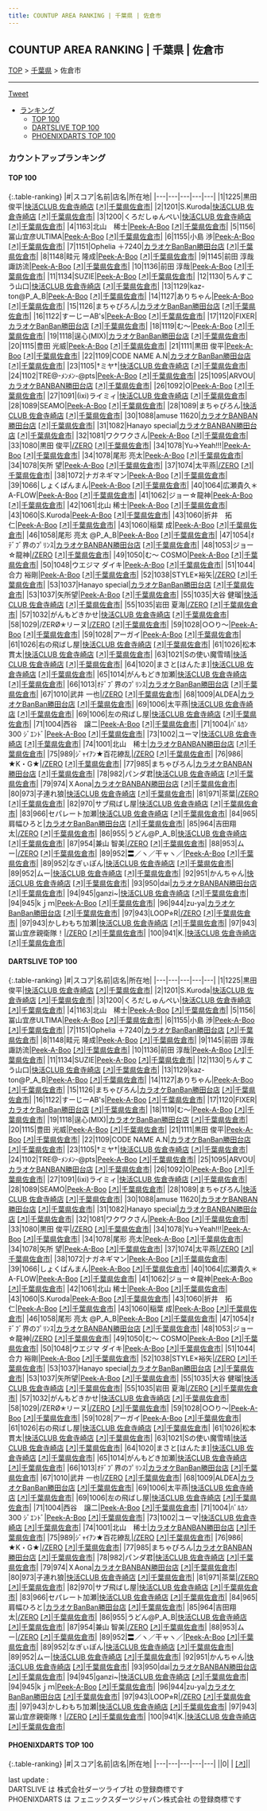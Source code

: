 ```yaml
---
title: COUNTUP AREA RANKING | 千葉県 | 佐倉市
---
```

## COUNTUP AREA RANKING | 千葉県 | 佐倉市

[TOP](/darts/rank/) > [千葉県](/darts/rank/千葉県/) > 佐倉市

___

<a href="https://twitter.com/share?ref_src=twsrc%5Etfw" data-text="COUNTUP AREA RANKING | 千葉県佐倉市" class="twitter-share-button" data-hashtags="DARTSLIVE,PHOENIXDARTS,darts,ダーツ" data-show-count="false">Tweet</a>

* [ランキング](#カウントアップランキング)
    * [TOP 100](#top-100)
    * [DARTSLIVE TOP 100](#dartslive-top-100)
    * [PHOENIXDARTS TOP 100](#phoenixdarts-top-100)

### カウントアップランキング

#### TOP 100



{:.table-ranking}
|#|スコア|名前|店名|所在地|
|---|---|---|---|---|
|1|1225|<span class="rank-name-dl">黒田 俊平</span>|<a href="/darts/rank/shops/acd2c740b854d46da3f63593b5358cc4.html">快活CLUB 佐倉寺崎店</a> <a href="https://search.dartslive.com/jp/shop/acd2c740b854d46da3f63593b5358cc4">[↗]</a>|<a href="/darts/rank/千葉県/佐倉市">千葉県佐倉市</a>|
|2|1201|<span class="rank-name-dl">S.Kuroda</span>|<a href="/darts/rank/shops/acd2c740b854d46da3f63593b5358cc4.html">快活CLUB 佐倉寺崎店</a> <a href="https://search.dartslive.com/jp/shop/acd2c740b854d46da3f63593b5358cc4">[↗]</a>|<a href="/darts/rank/千葉県/佐倉市">千葉県佐倉市</a>|
|3|1200|<span class="rank-name-dl">くろだしゅんぺい</span>|<a href="/darts/rank/shops/acd2c740b854d46da3f63593b5358cc4.html">快活CLUB 佐倉寺崎店</a> <a href="https://search.dartslive.com/jp/shop/acd2c740b854d46da3f63593b5358cc4">[↗]</a>|<a href="/darts/rank/千葉県/佐倉市">千葉県佐倉市</a>|
|4|1163|<span class="rank-name-dl">北山　稀士</span>|<a href="/darts/rank/shops/efc4cf86b70867e90d9b047a20a7ba1e.html">Peek-A-Boo</a> <a href="https://search.dartslive.com/jp/shop/efc4cf86b70867e90d9b047a20a7ba1e">[↗]</a>|<a href="/darts/rank/千葉県/佐倉市">千葉県佐倉市</a>|
|5|1156|<span class="rank-name-dl">冨山宜彦ULTIMA</span>|<a href="/darts/rank/shops/efc4cf86b70867e90d9b047a20a7ba1e.html">Peek-A-Boo</a> <a href="https://search.dartslive.com/jp/shop/efc4cf86b70867e90d9b047a20a7ba1e">[↗]</a>|<a href="/darts/rank/千葉県/佐倉市">千葉県佐倉市</a>|
|6|1155|<span class="rank-name-dl">小島 渉</span>|<a href="/darts/rank/shops/efc4cf86b70867e90d9b047a20a7ba1e.html">Peek-A-Boo</a> <a href="https://search.dartslive.com/jp/shop/efc4cf86b70867e90d9b047a20a7ba1e">[↗]</a>|<a href="/darts/rank/千葉県/佐倉市">千葉県佐倉市</a>|
|7|1151|<span class="rank-name-dl">Ophelia ＋7240</span>|<a href="/darts/rank/shops/8e7a5afab02f9e720d9b047a20a7ba1e.html">カラオケBanBan勝田台店</a> <a href="https://search.dartslive.com/jp/shop/8e7a5afab02f9e720d9b047a20a7ba1e">[↗]</a>|<a href="/darts/rank/千葉県/佐倉市">千葉県佐倉市</a>|
|8|1148|<span class="rank-name-dl">畦元 隆成</span>|<a href="/darts/rank/shops/efc4cf86b70867e90d9b047a20a7ba1e.html">Peek-A-Boo</a> <a href="https://search.dartslive.com/jp/shop/efc4cf86b70867e90d9b047a20a7ba1e">[↗]</a>|<a href="/darts/rank/千葉県/佐倉市">千葉県佐倉市</a>|
|9|1145|<span class="rank-name-dl">前田 淳哉 諏訪流</span>|<a href="/darts/rank/shops/efc4cf86b70867e90d9b047a20a7ba1e.html">Peek-A-Boo</a> <a href="https://search.dartslive.com/jp/shop/efc4cf86b70867e90d9b047a20a7ba1e">[↗]</a>|<a href="/darts/rank/千葉県/佐倉市">千葉県佐倉市</a>|
|10|1136|<span class="rank-name-dl">前田 淳哉</span>|<a href="/darts/rank/shops/efc4cf86b70867e90d9b047a20a7ba1e.html">Peek-A-Boo</a> <a href="https://search.dartslive.com/jp/shop/efc4cf86b70867e90d9b047a20a7ba1e">[↗]</a>|<a href="/darts/rank/千葉県/佐倉市">千葉県佐倉市</a>|
|11|1134|<span class="rank-name-dl">SUZIE</span>|<a href="/darts/rank/shops/efc4cf86b70867e90d9b047a20a7ba1e.html">Peek-A-Boo</a> <a href="https://search.dartslive.com/jp/shop/efc4cf86b70867e90d9b047a20a7ba1e">[↗]</a>|<a href="/darts/rank/千葉県/佐倉市">千葉県佐倉市</a>|
|12|1130|<span class="rank-name-dl">ちんすこう山口</span>|<a href="/darts/rank/shops/acd2c740b854d46da3f63593b5358cc4.html">快活CLUB 佐倉寺崎店</a> <a href="https://search.dartslive.com/jp/shop/acd2c740b854d46da3f63593b5358cc4">[↗]</a>|<a href="/darts/rank/千葉県/佐倉市">千葉県佐倉市</a>|
|13|1129|<span class="rank-name-dl">kaz-ton@P_A_B</span>|<a href="/darts/rank/shops/efc4cf86b70867e90d9b047a20a7ba1e.html">Peek-A-Boo</a> <a href="https://search.dartslive.com/jp/shop/efc4cf86b70867e90d9b047a20a7ba1e">[↗]</a>|<a href="/darts/rank/千葉県/佐倉市">千葉県佐倉市</a>|
|14|1127|<span class="rank-name-dl">ありちゃん</span>|<a href="/darts/rank/shops/efc4cf86b70867e90d9b047a20a7ba1e.html">Peek-A-Boo</a> <a href="https://search.dartslive.com/jp/shop/efc4cf86b70867e90d9b047a20a7ba1e">[↗]</a>|<a href="/darts/rank/千葉県/佐倉市">千葉県佐倉市</a>|
|15|1126|<span class="rank-name-dl">まちゃぴろん</span>|<a href="/darts/rank/shops/8e7a5afab02f9e720d9b047a20a7ba1e.html">カラオケBanBan勝田台店</a> <a href="https://search.dartslive.com/jp/shop/8e7a5afab02f9e720d9b047a20a7ba1e">[↗]</a>|<a href="/darts/rank/千葉県/佐倉市">千葉県佐倉市</a>|
|16|1122|<span class="rank-name-dl">すーじーAB&#x27;s</span>|<a href="/darts/rank/shops/efc4cf86b70867e90d9b047a20a7ba1e.html">Peek-A-Boo</a> <a href="https://search.dartslive.com/jp/shop/efc4cf86b70867e90d9b047a20a7ba1e">[↗]</a>|<a href="/darts/rank/千葉県/佐倉市">千葉県佐倉市</a>|
|17|1120|<span class="rank-name-dl">FIXER</span>|<a href="/darts/rank/shops/8e7a5afab02f9e720d9b047a20a7ba1e.html">カラオケBanBan勝田台店</a> <a href="https://search.dartslive.com/jp/shop/8e7a5afab02f9e720d9b047a20a7ba1e">[↗]</a>|<a href="/darts/rank/千葉県/佐倉市">千葉県佐倉市</a>|
|18|1119|<span class="rank-name-dl">む〜</span>|<a href="/darts/rank/shops/efc4cf86b70867e90d9b047a20a7ba1e.html">Peek-A-Boo</a> <a href="https://search.dartslive.com/jp/shop/efc4cf86b70867e90d9b047a20a7ba1e">[↗]</a>|<a href="/darts/rank/千葉県/佐倉市">千葉県佐倉市</a>|
|19|1118|<span class="rank-name-dl">逞心(MIX)</span>|<a href="/darts/rank/shops/8e7a5afab02f9e720d9b047a20a7ba1e.html">カラオケBanBan勝田台店</a> <a href="https://search.dartslive.com/jp/shop/8e7a5afab02f9e720d9b047a20a7ba1e">[↗]</a>|<a href="/darts/rank/千葉県/佐倉市">千葉県佐倉市</a>|
|20|1115|<span class="rank-name-dl">豊田 光威</span>|<a href="/darts/rank/shops/efc4cf86b70867e90d9b047a20a7ba1e.html">Peek-A-Boo</a> <a href="https://search.dartslive.com/jp/shop/efc4cf86b70867e90d9b047a20a7ba1e">[↗]</a>|<a href="/darts/rank/千葉県/佐倉市">千葉県佐倉市</a>|
|21|1111|<span class="rank-name-dl">黒田 俊平</span>|<a href="/darts/rank/shops/efc4cf86b70867e90d9b047a20a7ba1e.html">Peek-A-Boo</a> <a href="https://search.dartslive.com/jp/shop/efc4cf86b70867e90d9b047a20a7ba1e">[↗]</a>|<a href="/darts/rank/千葉県/佐倉市">千葉県佐倉市</a>|
|22|1109|<span class="rank-name-dl">CODE NAME A.N</span>|<a href="/darts/rank/shops/8e7a5afab02f9e720d9b047a20a7ba1e.html">カラオケBanBan勝田台店</a> <a href="https://search.dartslive.com/jp/shop/8e7a5afab02f9e720d9b047a20a7ba1e">[↗]</a>|<a href="/darts/rank/千葉県/佐倉市">千葉県佐倉市</a>|
|23|1105|<span class="rank-name-dl">†ミヤ†</span>|<a href="/darts/rank/shops/acd2c740b854d46da3f63593b5358cc4.html">快活CLUB 佐倉寺崎店</a> <a href="https://search.dartslive.com/jp/shop/acd2c740b854d46da3f63593b5358cc4">[↗]</a>|<a href="/darts/rank/千葉県/佐倉市">千葉県佐倉市</a>|
|24|1102|<span class="rank-name-dl">TRE@-ﾒﾝﾒﾝ-@pts</span>|<a href="/darts/rank/shops/efc4cf86b70867e90d9b047a20a7ba1e.html">Peek-A-Boo</a> <a href="https://search.dartslive.com/jp/shop/efc4cf86b70867e90d9b047a20a7ba1e">[↗]</a>|<a href="/darts/rank/千葉県/佐倉市">千葉県佐倉市</a>|
|25|1095|<span class="rank-name-dl">ARVOU</span>|<a href="/darts/rank/shops/8e7a5afab02f9e720d9b047a20a7ba1e.html">カラオケBANBAN勝田台店</a> <a href="https://search.dartslive.com/jp/shop/8e7a5afab02f9e720d9b047a20a7ba1e">[↗]</a>|<a href="/darts/rank/千葉県/佐倉市">千葉県佐倉市</a>|
|26|1092|<span class="rank-name-dl">O</span>|<a href="/darts/rank/shops/efc4cf86b70867e90d9b047a20a7ba1e.html">Peek-A-Boo</a> <a href="https://search.dartslive.com/jp/shop/efc4cf86b70867e90d9b047a20a7ba1e">[↗]</a>|<a href="/darts/rank/千葉県/佐倉市">千葉県佐倉市</a>|
|27|1091|<span class="rank-name-dl">(ixi)ライミィ</span>|<a href="/darts/rank/shops/acd2c740b854d46da3f63593b5358cc4.html">快活CLUB 佐倉寺崎店</a> <a href="https://search.dartslive.com/jp/shop/acd2c740b854d46da3f63593b5358cc4">[↗]</a>|<a href="/darts/rank/千葉県/佐倉市">千葉県佐倉市</a>|
|28|1089|<span class="rank-name-dl">SEAMO</span>|<a href="/darts/rank/shops/efc4cf86b70867e90d9b047a20a7ba1e.html">Peek-A-Boo</a> <a href="https://search.dartslive.com/jp/shop/efc4cf86b70867e90d9b047a20a7ba1e">[↗]</a>|<a href="/darts/rank/千葉県/佐倉市">千葉県佐倉市</a>|
|28|1089|<span class="rank-name-dl">まちゃぴろん</span>|<a href="/darts/rank/shops/acd2c740b854d46da3f63593b5358cc4.html">快活CLUB 佐倉寺崎店</a> <a href="https://search.dartslive.com/jp/shop/acd2c740b854d46da3f63593b5358cc4">[↗]</a>|<a href="/darts/rank/千葉県/佐倉市">千葉県佐倉市</a>|
|30|1088|<span class="rank-name-dl">amuse 11620</span>|<a href="/darts/rank/shops/8e7a5afab02f9e720d9b047a20a7ba1e.html">カラオケBANBAN勝田台店</a> <a href="https://search.dartslive.com/jp/shop/8e7a5afab02f9e720d9b047a20a7ba1e">[↗]</a>|<a href="/darts/rank/千葉県/佐倉市">千葉県佐倉市</a>|
|31|1082|<span class="rank-name-dl">Hanayo special</span>|<a href="/darts/rank/shops/8e7a5afab02f9e720d9b047a20a7ba1e.html">カラオケBANBAN勝田台店</a> <a href="https://search.dartslive.com/jp/shop/8e7a5afab02f9e720d9b047a20a7ba1e">[↗]</a>|<a href="/darts/rank/千葉県/佐倉市">千葉県佐倉市</a>|
|32|1081|<span class="rank-name-dl">ワクワクさん</span>|<a href="/darts/rank/shops/efc4cf86b70867e90d9b047a20a7ba1e.html">Peek-A-Boo</a> <a href="https://search.dartslive.com/jp/shop/efc4cf86b70867e90d9b047a20a7ba1e">[↗]</a>|<a href="/darts/rank/千葉県/佐倉市">千葉県佐倉市</a>|
|33|1080|<span class="rank-name-dl">黒田 俊平</span>|<a href="/darts/rank/shops/87c062e3595cfa480d9b047a20a7ba1e.html">/ZERO</a> <a href="https://search.dartslive.com/jp/shop/87c062e3595cfa480d9b047a20a7ba1e">[↗]</a>|<a href="/darts/rank/千葉県/佐倉市">千葉県佐倉市</a>|
|34|1078|<span class="rank-name-dl">Yu→Yeah!!!</span>|<a href="/darts/rank/shops/efc4cf86b70867e90d9b047a20a7ba1e.html">Peek-A-Boo</a> <a href="https://search.dartslive.com/jp/shop/efc4cf86b70867e90d9b047a20a7ba1e">[↗]</a>|<a href="/darts/rank/千葉県/佐倉市">千葉県佐倉市</a>|
|34|1078|<span class="rank-name-dl">尾形 亮太</span>|<a href="/darts/rank/shops/efc4cf86b70867e90d9b047a20a7ba1e.html">Peek-A-Boo</a> <a href="https://search.dartslive.com/jp/shop/efc4cf86b70867e90d9b047a20a7ba1e">[↗]</a>|<a href="/darts/rank/千葉県/佐倉市">千葉県佐倉市</a>|
|34|1078|<span class="rank-name-dl">矢所 望</span>|<a href="/darts/rank/shops/efc4cf86b70867e90d9b047a20a7ba1e.html">Peek-A-Boo</a> <a href="https://search.dartslive.com/jp/shop/efc4cf86b70867e90d9b047a20a7ba1e">[↗]</a>|<a href="/darts/rank/千葉県/佐倉市">千葉県佐倉市</a>|
|37|1074|<span class="rank-name-dl">太平燕</span>|<a href="/darts/rank/shops/87c062e3595cfa480d9b047a20a7ba1e.html">/ZERO</a> <a href="https://search.dartslive.com/jp/shop/87c062e3595cfa480d9b047a20a7ba1e">[↗]</a>|<a href="/darts/rank/千葉県/佐倉市">千葉県佐倉市</a>|
|38|1072|<span class="rank-name-dl">ナガネギマン</span>|<a href="/darts/rank/shops/efc4cf86b70867e90d9b047a20a7ba1e.html">Peek-A-Boo</a> <a href="https://search.dartslive.com/jp/shop/efc4cf86b70867e90d9b047a20a7ba1e">[↗]</a>|<a href="/darts/rank/千葉県/佐倉市">千葉県佐倉市</a>|
|39|1066|<span class="rank-name-dl">しょくぱんまん</span>|<a href="/darts/rank/shops/efc4cf86b70867e90d9b047a20a7ba1e.html">Peek-A-Boo</a> <a href="https://search.dartslive.com/jp/shop/efc4cf86b70867e90d9b047a20a7ba1e">[↗]</a>|<a href="/darts/rank/千葉県/佐倉市">千葉県佐倉市</a>|
|40|1064|<span class="rank-name-dl">広瀬貴久＊A-FLOW</span>|<a href="/darts/rank/shops/efc4cf86b70867e90d9b047a20a7ba1e.html">Peek-A-Boo</a> <a href="https://search.dartslive.com/jp/shop/efc4cf86b70867e90d9b047a20a7ba1e">[↗]</a>|<a href="/darts/rank/千葉県/佐倉市">千葉県佐倉市</a>|
|41|1062|<span class="rank-name-dl">ジョー☆龍神</span>|<a href="/darts/rank/shops/efc4cf86b70867e90d9b047a20a7ba1e.html">Peek-A-Boo</a> <a href="https://search.dartslive.com/jp/shop/efc4cf86b70867e90d9b047a20a7ba1e">[↗]</a>|<a href="/darts/rank/千葉県/佐倉市">千葉県佐倉市</a>|
|42|1061|<span class="rank-name-dl">北山 稀士</span>|<a href="/darts/rank/shops/efc4cf86b70867e90d9b047a20a7ba1e.html">Peek-A-Boo</a> <a href="https://search.dartslive.com/jp/shop/efc4cf86b70867e90d9b047a20a7ba1e">[↗]</a>|<a href="/darts/rank/千葉県/佐倉市">千葉県佐倉市</a>|
|43|1060|<span class="rank-name-dl">S.Kuroda</span>|<a href="/darts/rank/shops/efc4cf86b70867e90d9b047a20a7ba1e.html">Peek-A-Boo</a> <a href="https://search.dartslive.com/jp/shop/efc4cf86b70867e90d9b047a20a7ba1e">[↗]</a>|<a href="/darts/rank/千葉県/佐倉市">千葉県佐倉市</a>|
|43|1060|<span class="rank-name-dl">折井　拓仁</span>|<a href="/darts/rank/shops/efc4cf86b70867e90d9b047a20a7ba1e.html">Peek-A-Boo</a> <a href="https://search.dartslive.com/jp/shop/efc4cf86b70867e90d9b047a20a7ba1e">[↗]</a>|<a href="/darts/rank/千葉県/佐倉市">千葉県佐倉市</a>|
|43|1060|<span class="rank-name-dl">稲葉 成</span>|<a href="/darts/rank/shops/efc4cf86b70867e90d9b047a20a7ba1e.html">Peek-A-Boo</a> <a href="https://search.dartslive.com/jp/shop/efc4cf86b70867e90d9b047a20a7ba1e">[↗]</a>|<a href="/darts/rank/千葉県/佐倉市">千葉県佐倉市</a>|
|46|1058|<span class="rank-name-dl">尾形 亮太 @P_A_B</span>|<a href="/darts/rank/shops/efc4cf86b70867e90d9b047a20a7ba1e.html">Peek-A-Boo</a> <a href="https://search.dartslive.com/jp/shop/efc4cf86b70867e90d9b047a20a7ba1e">[↗]</a>|<a href="/darts/rank/千葉県/佐倉市">千葉県佐倉市</a>|
|47|1054|<span class="rank-name-dl">ｵﾃﾞﾌﾞ界のﾌﾟﾘﾝｽ</span>|<a href="/darts/rank/shops/8e7a5afab02f9e720d9b047a20a7ba1e.html">カラオケBANBAN勝田台店</a> <a href="https://search.dartslive.com/jp/shop/8e7a5afab02f9e720d9b047a20a7ba1e">[↗]</a>|<a href="/darts/rank/千葉県/佐倉市">千葉県佐倉市</a>|
|48|1053|<span class="rank-name-dl">ジョー☆龍神</span>|<a href="/darts/rank/shops/87c062e3595cfa480d9b047a20a7ba1e.html">/ZERO</a> <a href="https://search.dartslive.com/jp/shop/87c062e3595cfa480d9b047a20a7ba1e">[↗]</a>|<a href="/darts/rank/千葉県/佐倉市">千葉県佐倉市</a>|
|49|1050|<span class="rank-name-dl">む〜 COSMO</span>|<a href="/darts/rank/shops/efc4cf86b70867e90d9b047a20a7ba1e.html">Peek-A-Boo</a> <a href="https://search.dartslive.com/jp/shop/efc4cf86b70867e90d9b047a20a7ba1e">[↗]</a>|<a href="/darts/rank/千葉県/佐倉市">千葉県佐倉市</a>|
|50|1048|<span class="rank-name-dl">ウエジマ ダイキ</span>|<a href="/darts/rank/shops/efc4cf86b70867e90d9b047a20a7ba1e.html">Peek-A-Boo</a> <a href="https://search.dartslive.com/jp/shop/efc4cf86b70867e90d9b047a20a7ba1e">[↗]</a>|<a href="/darts/rank/千葉県/佐倉市">千葉県佐倉市</a>|
|51|1044|<span class="rank-name-dl">合力 裕剛</span>|<a href="/darts/rank/shops/efc4cf86b70867e90d9b047a20a7ba1e.html">Peek-A-Boo</a> <a href="https://search.dartslive.com/jp/shop/efc4cf86b70867e90d9b047a20a7ba1e">[↗]</a>|<a href="/darts/rank/千葉県/佐倉市">千葉県佐倉市</a>|
|52|1038|<span class="rank-name-dl">STYLE×裕矢</span>|<a href="/darts/rank/shops/87c062e3595cfa480d9b047a20a7ba1e.html">/ZERO</a> <a href="https://search.dartslive.com/jp/shop/87c062e3595cfa480d9b047a20a7ba1e">[↗]</a>|<a href="/darts/rank/千葉県/佐倉市">千葉県佐倉市</a>|
|53|1037|<span class="rank-name-dl">Hanayo special</span>|<a href="/darts/rank/shops/8e7a5afab02f9e720d9b047a20a7ba1e.html">カラオケBanBan勝田台店</a> <a href="https://search.dartslive.com/jp/shop/8e7a5afab02f9e720d9b047a20a7ba1e">[↗]</a>|<a href="/darts/rank/千葉県/佐倉市">千葉県佐倉市</a>|
|53|1037|<span class="rank-name-dl">矢所望</span>|<a href="/darts/rank/shops/efc4cf86b70867e90d9b047a20a7ba1e.html">Peek-A-Boo</a> <a href="https://search.dartslive.com/jp/shop/efc4cf86b70867e90d9b047a20a7ba1e">[↗]</a>|<a href="/darts/rank/千葉県/佐倉市">千葉県佐倉市</a>|
|55|1035|<span class="rank-name-dl">大谷 健瑠</span>|<a href="/darts/rank/shops/acd2c740b854d46da3f63593b5358cc4.html">快活CLUB 佐倉寺崎店</a> <a href="https://search.dartslive.com/jp/shop/acd2c740b854d46da3f63593b5358cc4">[↗]</a>|<a href="/darts/rank/千葉県/佐倉市">千葉県佐倉市</a>|
|55|1035|<span class="rank-name-dl">岩田 夏海</span>|<a href="/darts/rank/shops/87c062e3595cfa480d9b047a20a7ba1e.html">/ZERO</a> <a href="https://search.dartslive.com/jp/shop/87c062e3595cfa480d9b047a20a7ba1e">[↗]</a>|<a href="/darts/rank/千葉県/佐倉市">千葉県佐倉市</a>|
|57|1032|<span class="rank-name-dl">がんもどきかせ</span>|<a href="/darts/rank/shops/acd2c740b854d46da3f63593b5358cc4.html">快活CLUB 佐倉寺崎店</a> <a href="https://search.dartslive.com/jp/shop/acd2c740b854d46da3f63593b5358cc4">[↗]</a>|<a href="/darts/rank/千葉県/佐倉市">千葉県佐倉市</a>|
|58|1029|<span class="rank-name-dl">/ZERØ✭リーヌ</span>|<a href="/darts/rank/shops/87c062e3595cfa480d9b047a20a7ba1e.html">/ZERO</a> <a href="https://search.dartslive.com/jp/shop/87c062e3595cfa480d9b047a20a7ba1e">[↗]</a>|<a href="/darts/rank/千葉県/佐倉市">千葉県佐倉市</a>|
|59|1028|<span class="rank-name-dl">○○り～</span>|<a href="/darts/rank/shops/efc4cf86b70867e90d9b047a20a7ba1e.html">Peek-A-Boo</a> <a href="https://search.dartslive.com/jp/shop/efc4cf86b70867e90d9b047a20a7ba1e">[↗]</a>|<a href="/darts/rank/千葉県/佐倉市">千葉県佐倉市</a>|
|59|1028|<span class="rank-name-dl">アーガイ</span>|<a href="/darts/rank/shops/efc4cf86b70867e90d9b047a20a7ba1e.html">Peek-A-Boo</a> <a href="https://search.dartslive.com/jp/shop/efc4cf86b70867e90d9b047a20a7ba1e">[↗]</a>|<a href="/darts/rank/千葉県/佐倉市">千葉県佐倉市</a>|
|61|1026|<span class="rank-name-dl">右の飛ばし屋</span>|<a href="/darts/rank/shops/acd2c740b854d46da3f63593b5358cc4.html">快活CLUB 佐倉寺崎店</a> <a href="https://search.dartslive.com/jp/shop/acd2c740b854d46da3f63593b5358cc4">[↗]</a>|<a href="/darts/rank/千葉県/佐倉市">千葉県佐倉市</a>|
|61|1026|<span class="rank-name-dl">松本 貫太</span>|<a href="/darts/rank/shops/acd2c740b854d46da3f63593b5358cc4.html">快活CLUB 佐倉寺崎店</a> <a href="https://search.dartslive.com/jp/shop/acd2c740b854d46da3f63593b5358cc4">[↗]</a>|<a href="/darts/rank/千葉県/佐倉市">千葉県佐倉市</a>|
|63|1021|<span class="rank-name-dl">Sの使い魔雪晴</span>|<a href="/darts/rank/shops/acd2c740b854d46da3f63593b5358cc4.html">快活CLUB 佐倉寺崎店</a> <a href="https://search.dartslive.com/jp/shop/acd2c740b854d46da3f63593b5358cc4">[↗]</a>|<a href="/darts/rank/千葉県/佐倉市">千葉県佐倉市</a>|
|64|1020|<span class="rank-name-dl">まさと[はんたま]</span>|<a href="/darts/rank/shops/acd2c740b854d46da3f63593b5358cc4.html">快活CLUB 佐倉寺崎店</a> <a href="https://search.dartslive.com/jp/shop/acd2c740b854d46da3f63593b5358cc4">[↗]</a>|<a href="/darts/rank/千葉県/佐倉市">千葉県佐倉市</a>|
|65|1014|<span class="rank-name-dl">がんもどき加瀬</span>|<a href="/darts/rank/shops/acd2c740b854d46da3f63593b5358cc4.html">快活CLUB 佐倉寺崎店</a> <a href="https://search.dartslive.com/jp/shop/acd2c740b854d46da3f63593b5358cc4">[↗]</a>|<a href="/darts/rank/千葉県/佐倉市">千葉県佐倉市</a>|
|66|1013|<span class="rank-name-dl">ｵﾃﾞﾌﾞ界のﾌﾟﾘﾝｽ</span>|<a href="/darts/rank/shops/8e7a5afab02f9e720d9b047a20a7ba1e.html">カラオケBanBan勝田台店</a> <a href="https://search.dartslive.com/jp/shop/8e7a5afab02f9e720d9b047a20a7ba1e">[↗]</a>|<a href="/darts/rank/千葉県/佐倉市">千葉県佐倉市</a>|
|67|1010|<span class="rank-name-dl">武井 一也</span>|<a href="/darts/rank/shops/87c062e3595cfa480d9b047a20a7ba1e.html">/ZERO</a> <a href="https://search.dartslive.com/jp/shop/87c062e3595cfa480d9b047a20a7ba1e">[↗]</a>|<a href="/darts/rank/千葉県/佐倉市">千葉県佐倉市</a>|
|68|1009|<span class="rank-name-dl">ALDEA</span>|<a href="/darts/rank/shops/8e7a5afab02f9e720d9b047a20a7ba1e.html">カラオケBanBan勝田台店</a> <a href="https://search.dartslive.com/jp/shop/8e7a5afab02f9e720d9b047a20a7ba1e">[↗]</a>|<a href="/darts/rank/千葉県/佐倉市">千葉県佐倉市</a>|
|69|1006|<span class="rank-name-dl">太平燕</span>|<a href="/darts/rank/shops/acd2c740b854d46da3f63593b5358cc4.html">快活CLUB 佐倉寺崎店</a> <a href="https://search.dartslive.com/jp/shop/acd2c740b854d46da3f63593b5358cc4">[↗]</a>|<a href="/darts/rank/千葉県/佐倉市">千葉県佐倉市</a>|
|69|1006|<span class="rank-name-dl">左の飛ばし屋</span>|<a href="/darts/rank/shops/acd2c740b854d46da3f63593b5358cc4.html">快活CLUB 佐倉寺崎店</a> <a href="https://search.dartslive.com/jp/shop/acd2c740b854d46da3f63593b5358cc4">[↗]</a>|<a href="/darts/rank/千葉県/佐倉市">千葉県佐倉市</a>|
|71|1004|<span class="rank-name-dl">西谷　譲二</span>|<a href="/darts/rank/shops/efc4cf86b70867e90d9b047a20a7ba1e.html">Peek-A-Boo</a> <a href="https://search.dartslive.com/jp/shop/efc4cf86b70867e90d9b047a20a7ba1e">[↗]</a>|<a href="/darts/rank/千葉県/佐倉市">千葉県佐倉市</a>|
|71|1004|<span class="rank-name-dl">ﾊﾞﾙｶﾝ300 ｼﾞｴﾝﾄﾞ</span>|<a href="/darts/rank/shops/efc4cf86b70867e90d9b047a20a7ba1e.html">Peek-A-Boo</a> <a href="https://search.dartslive.com/jp/shop/efc4cf86b70867e90d9b047a20a7ba1e">[↗]</a>|<a href="/darts/rank/千葉県/佐倉市">千葉県佐倉市</a>|
|73|1002|<span class="rank-name-dl">ユーマ</span>|<a href="/darts/rank/shops/acd2c740b854d46da3f63593b5358cc4.html">快活CLUB 佐倉寺崎店</a> <a href="https://search.dartslive.com/jp/shop/acd2c740b854d46da3f63593b5358cc4">[↗]</a>|<a href="/darts/rank/千葉県/佐倉市">千葉県佐倉市</a>|
|74|1001|<span class="rank-name-dl">北山　稀士</span>|<a href="/darts/rank/shops/8e7a5afab02f9e720d9b047a20a7ba1e.html">カラオケBANBAN勝田台店</a> <a href="https://search.dartslive.com/jp/shop/8e7a5afab02f9e720d9b047a20a7ba1e">[↗]</a>|<a href="/darts/rank/千葉県/佐倉市">千葉県佐倉市</a>|
|75|989|<span class="rank-name-dl">ｼﾞｬｲｱﾝ★百花繚乱</span>|<a href="/darts/rank/shops/87c062e3595cfa480d9b047a20a7ba1e.html">/ZERO</a> <a href="https://search.dartslive.com/jp/shop/87c062e3595cfa480d9b047a20a7ba1e">[↗]</a>|<a href="/darts/rank/千葉県/佐倉市">千葉県佐倉市</a>|
|76|986|<span class="rank-name-dl">★K・G★</span>|<a href="/darts/rank/shops/87c062e3595cfa480d9b047a20a7ba1e.html">/ZERO</a> <a href="https://search.dartslive.com/jp/shop/87c062e3595cfa480d9b047a20a7ba1e">[↗]</a>|<a href="/darts/rank/千葉県/佐倉市">千葉県佐倉市</a>|
|77|985|<span class="rank-name-dl">まちゃぴろん</span>|<a href="/darts/rank/shops/8e7a5afab02f9e720d9b047a20a7ba1e.html">カラオケBANBAN勝田台店</a> <a href="https://search.dartslive.com/jp/shop/8e7a5afab02f9e720d9b047a20a7ba1e">[↗]</a>|<a href="/darts/rank/千葉県/佐倉市">千葉県佐倉市</a>|
|78|982|<span class="rank-name-dl">パンダ君</span>|<a href="/darts/rank/shops/acd2c740b854d46da3f63593b5358cc4.html">快活CLUB 佐倉寺崎店</a> <a href="https://search.dartslive.com/jp/shop/acd2c740b854d46da3f63593b5358cc4">[↗]</a>|<a href="/darts/rank/千葉県/佐倉市">千葉県佐倉市</a>|
|79|974|<span class="rank-name-dl">ＸAona</span>|<a href="/darts/rank/shops/8e7a5afab02f9e720d9b047a20a7ba1e.html">カラオケBANBAN勝田台店</a> <a href="https://search.dartslive.com/jp/shop/8e7a5afab02f9e720d9b047a20a7ba1e">[↗]</a>|<a href="/darts/rank/千葉県/佐倉市">千葉県佐倉市</a>|
|80|973|<span class="rank-name-dl">子連れ狼</span>|<a href="/darts/rank/shops/acd2c740b854d46da3f63593b5358cc4.html">快活CLUB 佐倉寺崎店</a> <a href="https://search.dartslive.com/jp/shop/acd2c740b854d46da3f63593b5358cc4">[↗]</a>|<a href="/darts/rank/千葉県/佐倉市">千葉県佐倉市</a>|
|81|971|<span class="rank-name-dl">茶葉</span>|<a href="/darts/rank/shops/87c062e3595cfa480d9b047a20a7ba1e.html">/ZERO</a> <a href="https://search.dartslive.com/jp/shop/87c062e3595cfa480d9b047a20a7ba1e">[↗]</a>|<a href="/darts/rank/千葉県/佐倉市">千葉県佐倉市</a>|
|82|970|<span class="rank-name-dl">サブ飛ばし屋</span>|<a href="/darts/rank/shops/acd2c740b854d46da3f63593b5358cc4.html">快活CLUB 佐倉寺崎店</a> <a href="https://search.dartslive.com/jp/shop/acd2c740b854d46da3f63593b5358cc4">[↗]</a>|<a href="/darts/rank/千葉県/佐倉市">千葉県佐倉市</a>|
|83|966|<span class="rank-name-dl">セパレート加瀬</span>|<a href="/darts/rank/shops/acd2c740b854d46da3f63593b5358cc4.html">快活CLUB 佐倉寺崎店</a> <a href="https://search.dartslive.com/jp/shop/acd2c740b854d46da3f63593b5358cc4">[↗]</a>|<a href="/darts/rank/千葉県/佐倉市">千葉県佐倉市</a>|
|84|965|<span class="rank-name-dl">肩幅ひろと</span>|<a href="/darts/rank/shops/8e7a5afab02f9e720d9b047a20a7ba1e.html">カラオケBanBan勝田台店</a> <a href="https://search.dartslive.com/jp/shop/8e7a5afab02f9e720d9b047a20a7ba1e">[↗]</a>|<a href="/darts/rank/千葉県/佐倉市">千葉県佐倉市</a>|
|85|964|<span class="rank-name-dl">吉田翔太</span>|<a href="/darts/rank/shops/87c062e3595cfa480d9b047a20a7ba1e.html">/ZERO</a> <a href="https://search.dartslive.com/jp/shop/87c062e3595cfa480d9b047a20a7ba1e">[↗]</a>|<a href="/darts/rank/千葉県/佐倉市">千葉県佐倉市</a>|
|86|955|<span class="rank-name-dl">うどん@P_A_B</span>|<a href="/darts/rank/shops/acd2c740b854d46da3f63593b5358cc4.html">快活CLUB 佐倉寺崎店</a> <a href="https://search.dartslive.com/jp/shop/acd2c740b854d46da3f63593b5358cc4">[↗]</a>|<a href="/darts/rank/千葉県/佐倉市">千葉県佐倉市</a>|
|87|954|<span class="rank-name-dl">兼山 智美</span>|<a href="/darts/rank/shops/87c062e3595cfa480d9b047a20a7ba1e.html">/ZERO</a> <a href="https://search.dartslive.com/jp/shop/87c062e3595cfa480d9b047a20a7ba1e">[↗]</a>|<a href="/darts/rank/千葉県/佐倉市">千葉県佐倉市</a>|
|88|953|<span class="rank-name-dl">ムー</span>|<a href="/darts/rank/shops/87c062e3595cfa480d9b047a20a7ba1e.html">/ZERO</a> <a href="https://search.dartslive.com/jp/shop/87c062e3595cfa480d9b047a20a7ba1e">[↗]</a>|<a href="/darts/rank/千葉県/佐倉市">千葉県佐倉市</a>|
|89|952|<span class="rank-name-dl">〓／ヽ／干ャヽ／</span>|<a href="/darts/rank/shops/efc4cf86b70867e90d9b047a20a7ba1e.html">Peek-A-Boo</a> <a href="https://search.dartslive.com/jp/shop/efc4cf86b70867e90d9b047a20a7ba1e">[↗]</a>|<a href="/darts/rank/千葉県/佐倉市">千葉県佐倉市</a>|
|89|952|<span class="rank-name-dl">なぎぃぽん</span>|<a href="/darts/rank/shops/acd2c740b854d46da3f63593b5358cc4.html">快活CLUB 佐倉寺崎店</a> <a href="https://search.dartslive.com/jp/shop/acd2c740b854d46da3f63593b5358cc4">[↗]</a>|<a href="/darts/rank/千葉県/佐倉市">千葉県佐倉市</a>|
|89|952|<span class="rank-name-dl">ムー</span>|<a href="/darts/rank/shops/acd2c740b854d46da3f63593b5358cc4.html">快活CLUB 佐倉寺崎店</a> <a href="https://search.dartslive.com/jp/shop/acd2c740b854d46da3f63593b5358cc4">[↗]</a>|<a href="/darts/rank/千葉県/佐倉市">千葉県佐倉市</a>|
|92|951|<span class="rank-name-dl">かんちゃん</span>|<a href="/darts/rank/shops/acd2c740b854d46da3f63593b5358cc4.html">快活CLUB 佐倉寺崎店</a> <a href="https://search.dartslive.com/jp/shop/acd2c740b854d46da3f63593b5358cc4">[↗]</a>|<a href="/darts/rank/千葉県/佐倉市">千葉県佐倉市</a>|
|93|950|<span class="rank-name-dl">dai</span>|<a href="/darts/rank/shops/8e7a5afab02f9e720d9b047a20a7ba1e.html">カラオケBANBAN勝田台店</a> <a href="https://search.dartslive.com/jp/shop/8e7a5afab02f9e720d9b047a20a7ba1e">[↗]</a>|<a href="/darts/rank/千葉県/佐倉市">千葉県佐倉市</a>|
|94|945|<span class="rank-name-dl">ganzi~</span>|<a href="/darts/rank/shops/acd2c740b854d46da3f63593b5358cc4.html">快活CLUB 佐倉寺崎店</a> <a href="https://search.dartslive.com/jp/shop/acd2c740b854d46da3f63593b5358cc4">[↗]</a>|<a href="/darts/rank/千葉県/佐倉市">千葉県佐倉市</a>|
|94|945|<span class="rank-name-dl">kｊｍ</span>|<a href="/darts/rank/shops/efc4cf86b70867e90d9b047a20a7ba1e.html">Peek-A-Boo</a> <a href="https://search.dartslive.com/jp/shop/efc4cf86b70867e90d9b047a20a7ba1e">[↗]</a>|<a href="/darts/rank/千葉県/佐倉市">千葉県佐倉市</a>|
|96|944|<span class="rank-name-dl">zu-ya</span>|<a href="/darts/rank/shops/8e7a5afab02f9e720d9b047a20a7ba1e.html">カラオケBanBan勝田台店</a> <a href="https://search.dartslive.com/jp/shop/8e7a5afab02f9e720d9b047a20a7ba1e">[↗]</a>|<a href="/darts/rank/千葉県/佐倉市">千葉県佐倉市</a>|
|97|943|<span class="rank-name-dl">LOOP⭐︎R</span>|<a href="/darts/rank/shops/87c062e3595cfa480d9b047a20a7ba1e.html">/ZERO</a> <a href="https://search.dartslive.com/jp/shop/87c062e3595cfa480d9b047a20a7ba1e">[↗]</a>|<a href="/darts/rank/千葉県/佐倉市">千葉県佐倉市</a>|
|97|943|<span class="rank-name-dl">かしわもち加瀬</span>|<a href="/darts/rank/shops/acd2c740b854d46da3f63593b5358cc4.html">快活CLUB 佐倉寺崎店</a> <a href="https://search.dartslive.com/jp/shop/acd2c740b854d46da3f63593b5358cc4">[↗]</a>|<a href="/darts/rank/千葉県/佐倉市">千葉県佐倉市</a>|
|97|943|<span class="rank-name-dl">冨山宜彦親衛隊！</span>|<a href="/darts/rank/shops/87c062e3595cfa480d9b047a20a7ba1e.html">/ZERO</a> <a href="https://search.dartslive.com/jp/shop/87c062e3595cfa480d9b047a20a7ba1e">[↗]</a>|<a href="/darts/rank/千葉県/佐倉市">千葉県佐倉市</a>|
|100|941|<span class="rank-name-dl">K.</span>|<a href="/darts/rank/shops/acd2c740b854d46da3f63593b5358cc4.html">快活CLUB 佐倉寺崎店</a> <a href="https://search.dartslive.com/jp/shop/acd2c740b854d46da3f63593b5358cc4">[↗]</a>|<a href="/darts/rank/千葉県/佐倉市">千葉県佐倉市</a>|


#### DARTSLIVE TOP 100



{:.table-ranking}
|#|スコア|名前|店名|所在地|
|---|---|---|---|---|
|1|1225|<span class="rank-name-dl">黒田 俊平</span>|<a href="/darts/rank/shops/acd2c740b854d46da3f63593b5358cc4.html">快活CLUB 佐倉寺崎店</a> <a href="https://search.dartslive.com/jp/shop/acd2c740b854d46da3f63593b5358cc4">[↗]</a>|<a href="/darts/rank/千葉県/佐倉市">千葉県佐倉市</a>|
|2|1201|<span class="rank-name-dl">S.Kuroda</span>|<a href="/darts/rank/shops/acd2c740b854d46da3f63593b5358cc4.html">快活CLUB 佐倉寺崎店</a> <a href="https://search.dartslive.com/jp/shop/acd2c740b854d46da3f63593b5358cc4">[↗]</a>|<a href="/darts/rank/千葉県/佐倉市">千葉県佐倉市</a>|
|3|1200|<span class="rank-name-dl">くろだしゅんぺい</span>|<a href="/darts/rank/shops/acd2c740b854d46da3f63593b5358cc4.html">快活CLUB 佐倉寺崎店</a> <a href="https://search.dartslive.com/jp/shop/acd2c740b854d46da3f63593b5358cc4">[↗]</a>|<a href="/darts/rank/千葉県/佐倉市">千葉県佐倉市</a>|
|4|1163|<span class="rank-name-dl">北山　稀士</span>|<a href="/darts/rank/shops/efc4cf86b70867e90d9b047a20a7ba1e.html">Peek-A-Boo</a> <a href="https://search.dartslive.com/jp/shop/efc4cf86b70867e90d9b047a20a7ba1e">[↗]</a>|<a href="/darts/rank/千葉県/佐倉市">千葉県佐倉市</a>|
|5|1156|<span class="rank-name-dl">冨山宜彦ULTIMA</span>|<a href="/darts/rank/shops/efc4cf86b70867e90d9b047a20a7ba1e.html">Peek-A-Boo</a> <a href="https://search.dartslive.com/jp/shop/efc4cf86b70867e90d9b047a20a7ba1e">[↗]</a>|<a href="/darts/rank/千葉県/佐倉市">千葉県佐倉市</a>|
|6|1155|<span class="rank-name-dl">小島 渉</span>|<a href="/darts/rank/shops/efc4cf86b70867e90d9b047a20a7ba1e.html">Peek-A-Boo</a> <a href="https://search.dartslive.com/jp/shop/efc4cf86b70867e90d9b047a20a7ba1e">[↗]</a>|<a href="/darts/rank/千葉県/佐倉市">千葉県佐倉市</a>|
|7|1151|<span class="rank-name-dl">Ophelia ＋7240</span>|<a href="/darts/rank/shops/8e7a5afab02f9e720d9b047a20a7ba1e.html">カラオケBanBan勝田台店</a> <a href="https://search.dartslive.com/jp/shop/8e7a5afab02f9e720d9b047a20a7ba1e">[↗]</a>|<a href="/darts/rank/千葉県/佐倉市">千葉県佐倉市</a>|
|8|1148|<span class="rank-name-dl">畦元 隆成</span>|<a href="/darts/rank/shops/efc4cf86b70867e90d9b047a20a7ba1e.html">Peek-A-Boo</a> <a href="https://search.dartslive.com/jp/shop/efc4cf86b70867e90d9b047a20a7ba1e">[↗]</a>|<a href="/darts/rank/千葉県/佐倉市">千葉県佐倉市</a>|
|9|1145|<span class="rank-name-dl">前田 淳哉 諏訪流</span>|<a href="/darts/rank/shops/efc4cf86b70867e90d9b047a20a7ba1e.html">Peek-A-Boo</a> <a href="https://search.dartslive.com/jp/shop/efc4cf86b70867e90d9b047a20a7ba1e">[↗]</a>|<a href="/darts/rank/千葉県/佐倉市">千葉県佐倉市</a>|
|10|1136|<span class="rank-name-dl">前田 淳哉</span>|<a href="/darts/rank/shops/efc4cf86b70867e90d9b047a20a7ba1e.html">Peek-A-Boo</a> <a href="https://search.dartslive.com/jp/shop/efc4cf86b70867e90d9b047a20a7ba1e">[↗]</a>|<a href="/darts/rank/千葉県/佐倉市">千葉県佐倉市</a>|
|11|1134|<span class="rank-name-dl">SUZIE</span>|<a href="/darts/rank/shops/efc4cf86b70867e90d9b047a20a7ba1e.html">Peek-A-Boo</a> <a href="https://search.dartslive.com/jp/shop/efc4cf86b70867e90d9b047a20a7ba1e">[↗]</a>|<a href="/darts/rank/千葉県/佐倉市">千葉県佐倉市</a>|
|12|1130|<span class="rank-name-dl">ちんすこう山口</span>|<a href="/darts/rank/shops/acd2c740b854d46da3f63593b5358cc4.html">快活CLUB 佐倉寺崎店</a> <a href="https://search.dartslive.com/jp/shop/acd2c740b854d46da3f63593b5358cc4">[↗]</a>|<a href="/darts/rank/千葉県/佐倉市">千葉県佐倉市</a>|
|13|1129|<span class="rank-name-dl">kaz-ton@P_A_B</span>|<a href="/darts/rank/shops/efc4cf86b70867e90d9b047a20a7ba1e.html">Peek-A-Boo</a> <a href="https://search.dartslive.com/jp/shop/efc4cf86b70867e90d9b047a20a7ba1e">[↗]</a>|<a href="/darts/rank/千葉県/佐倉市">千葉県佐倉市</a>|
|14|1127|<span class="rank-name-dl">ありちゃん</span>|<a href="/darts/rank/shops/efc4cf86b70867e90d9b047a20a7ba1e.html">Peek-A-Boo</a> <a href="https://search.dartslive.com/jp/shop/efc4cf86b70867e90d9b047a20a7ba1e">[↗]</a>|<a href="/darts/rank/千葉県/佐倉市">千葉県佐倉市</a>|
|15|1126|<span class="rank-name-dl">まちゃぴろん</span>|<a href="/darts/rank/shops/8e7a5afab02f9e720d9b047a20a7ba1e.html">カラオケBanBan勝田台店</a> <a href="https://search.dartslive.com/jp/shop/8e7a5afab02f9e720d9b047a20a7ba1e">[↗]</a>|<a href="/darts/rank/千葉県/佐倉市">千葉県佐倉市</a>|
|16|1122|<span class="rank-name-dl">すーじーAB&#x27;s</span>|<a href="/darts/rank/shops/efc4cf86b70867e90d9b047a20a7ba1e.html">Peek-A-Boo</a> <a href="https://search.dartslive.com/jp/shop/efc4cf86b70867e90d9b047a20a7ba1e">[↗]</a>|<a href="/darts/rank/千葉県/佐倉市">千葉県佐倉市</a>|
|17|1120|<span class="rank-name-dl">FIXER</span>|<a href="/darts/rank/shops/8e7a5afab02f9e720d9b047a20a7ba1e.html">カラオケBanBan勝田台店</a> <a href="https://search.dartslive.com/jp/shop/8e7a5afab02f9e720d9b047a20a7ba1e">[↗]</a>|<a href="/darts/rank/千葉県/佐倉市">千葉県佐倉市</a>|
|18|1119|<span class="rank-name-dl">む〜</span>|<a href="/darts/rank/shops/efc4cf86b70867e90d9b047a20a7ba1e.html">Peek-A-Boo</a> <a href="https://search.dartslive.com/jp/shop/efc4cf86b70867e90d9b047a20a7ba1e">[↗]</a>|<a href="/darts/rank/千葉県/佐倉市">千葉県佐倉市</a>|
|19|1118|<span class="rank-name-dl">逞心(MIX)</span>|<a href="/darts/rank/shops/8e7a5afab02f9e720d9b047a20a7ba1e.html">カラオケBanBan勝田台店</a> <a href="https://search.dartslive.com/jp/shop/8e7a5afab02f9e720d9b047a20a7ba1e">[↗]</a>|<a href="/darts/rank/千葉県/佐倉市">千葉県佐倉市</a>|
|20|1115|<span class="rank-name-dl">豊田 光威</span>|<a href="/darts/rank/shops/efc4cf86b70867e90d9b047a20a7ba1e.html">Peek-A-Boo</a> <a href="https://search.dartslive.com/jp/shop/efc4cf86b70867e90d9b047a20a7ba1e">[↗]</a>|<a href="/darts/rank/千葉県/佐倉市">千葉県佐倉市</a>|
|21|1111|<span class="rank-name-dl">黒田 俊平</span>|<a href="/darts/rank/shops/efc4cf86b70867e90d9b047a20a7ba1e.html">Peek-A-Boo</a> <a href="https://search.dartslive.com/jp/shop/efc4cf86b70867e90d9b047a20a7ba1e">[↗]</a>|<a href="/darts/rank/千葉県/佐倉市">千葉県佐倉市</a>|
|22|1109|<span class="rank-name-dl">CODE NAME A.N</span>|<a href="/darts/rank/shops/8e7a5afab02f9e720d9b047a20a7ba1e.html">カラオケBanBan勝田台店</a> <a href="https://search.dartslive.com/jp/shop/8e7a5afab02f9e720d9b047a20a7ba1e">[↗]</a>|<a href="/darts/rank/千葉県/佐倉市">千葉県佐倉市</a>|
|23|1105|<span class="rank-name-dl">†ミヤ†</span>|<a href="/darts/rank/shops/acd2c740b854d46da3f63593b5358cc4.html">快活CLUB 佐倉寺崎店</a> <a href="https://search.dartslive.com/jp/shop/acd2c740b854d46da3f63593b5358cc4">[↗]</a>|<a href="/darts/rank/千葉県/佐倉市">千葉県佐倉市</a>|
|24|1102|<span class="rank-name-dl">TRE@-ﾒﾝﾒﾝ-@pts</span>|<a href="/darts/rank/shops/efc4cf86b70867e90d9b047a20a7ba1e.html">Peek-A-Boo</a> <a href="https://search.dartslive.com/jp/shop/efc4cf86b70867e90d9b047a20a7ba1e">[↗]</a>|<a href="/darts/rank/千葉県/佐倉市">千葉県佐倉市</a>|
|25|1095|<span class="rank-name-dl">ARVOU</span>|<a href="/darts/rank/shops/8e7a5afab02f9e720d9b047a20a7ba1e.html">カラオケBANBAN勝田台店</a> <a href="https://search.dartslive.com/jp/shop/8e7a5afab02f9e720d9b047a20a7ba1e">[↗]</a>|<a href="/darts/rank/千葉県/佐倉市">千葉県佐倉市</a>|
|26|1092|<span class="rank-name-dl">O</span>|<a href="/darts/rank/shops/efc4cf86b70867e90d9b047a20a7ba1e.html">Peek-A-Boo</a> <a href="https://search.dartslive.com/jp/shop/efc4cf86b70867e90d9b047a20a7ba1e">[↗]</a>|<a href="/darts/rank/千葉県/佐倉市">千葉県佐倉市</a>|
|27|1091|<span class="rank-name-dl">(ixi)ライミィ</span>|<a href="/darts/rank/shops/acd2c740b854d46da3f63593b5358cc4.html">快活CLUB 佐倉寺崎店</a> <a href="https://search.dartslive.com/jp/shop/acd2c740b854d46da3f63593b5358cc4">[↗]</a>|<a href="/darts/rank/千葉県/佐倉市">千葉県佐倉市</a>|
|28|1089|<span class="rank-name-dl">SEAMO</span>|<a href="/darts/rank/shops/efc4cf86b70867e90d9b047a20a7ba1e.html">Peek-A-Boo</a> <a href="https://search.dartslive.com/jp/shop/efc4cf86b70867e90d9b047a20a7ba1e">[↗]</a>|<a href="/darts/rank/千葉県/佐倉市">千葉県佐倉市</a>|
|28|1089|<span class="rank-name-dl">まちゃぴろん</span>|<a href="/darts/rank/shops/acd2c740b854d46da3f63593b5358cc4.html">快活CLUB 佐倉寺崎店</a> <a href="https://search.dartslive.com/jp/shop/acd2c740b854d46da3f63593b5358cc4">[↗]</a>|<a href="/darts/rank/千葉県/佐倉市">千葉県佐倉市</a>|
|30|1088|<span class="rank-name-dl">amuse 11620</span>|<a href="/darts/rank/shops/8e7a5afab02f9e720d9b047a20a7ba1e.html">カラオケBANBAN勝田台店</a> <a href="https://search.dartslive.com/jp/shop/8e7a5afab02f9e720d9b047a20a7ba1e">[↗]</a>|<a href="/darts/rank/千葉県/佐倉市">千葉県佐倉市</a>|
|31|1082|<span class="rank-name-dl">Hanayo special</span>|<a href="/darts/rank/shops/8e7a5afab02f9e720d9b047a20a7ba1e.html">カラオケBANBAN勝田台店</a> <a href="https://search.dartslive.com/jp/shop/8e7a5afab02f9e720d9b047a20a7ba1e">[↗]</a>|<a href="/darts/rank/千葉県/佐倉市">千葉県佐倉市</a>|
|32|1081|<span class="rank-name-dl">ワクワクさん</span>|<a href="/darts/rank/shops/efc4cf86b70867e90d9b047a20a7ba1e.html">Peek-A-Boo</a> <a href="https://search.dartslive.com/jp/shop/efc4cf86b70867e90d9b047a20a7ba1e">[↗]</a>|<a href="/darts/rank/千葉県/佐倉市">千葉県佐倉市</a>|
|33|1080|<span class="rank-name-dl">黒田 俊平</span>|<a href="/darts/rank/shops/87c062e3595cfa480d9b047a20a7ba1e.html">/ZERO</a> <a href="https://search.dartslive.com/jp/shop/87c062e3595cfa480d9b047a20a7ba1e">[↗]</a>|<a href="/darts/rank/千葉県/佐倉市">千葉県佐倉市</a>|
|34|1078|<span class="rank-name-dl">Yu→Yeah!!!</span>|<a href="/darts/rank/shops/efc4cf86b70867e90d9b047a20a7ba1e.html">Peek-A-Boo</a> <a href="https://search.dartslive.com/jp/shop/efc4cf86b70867e90d9b047a20a7ba1e">[↗]</a>|<a href="/darts/rank/千葉県/佐倉市">千葉県佐倉市</a>|
|34|1078|<span class="rank-name-dl">尾形 亮太</span>|<a href="/darts/rank/shops/efc4cf86b70867e90d9b047a20a7ba1e.html">Peek-A-Boo</a> <a href="https://search.dartslive.com/jp/shop/efc4cf86b70867e90d9b047a20a7ba1e">[↗]</a>|<a href="/darts/rank/千葉県/佐倉市">千葉県佐倉市</a>|
|34|1078|<span class="rank-name-dl">矢所 望</span>|<a href="/darts/rank/shops/efc4cf86b70867e90d9b047a20a7ba1e.html">Peek-A-Boo</a> <a href="https://search.dartslive.com/jp/shop/efc4cf86b70867e90d9b047a20a7ba1e">[↗]</a>|<a href="/darts/rank/千葉県/佐倉市">千葉県佐倉市</a>|
|37|1074|<span class="rank-name-dl">太平燕</span>|<a href="/darts/rank/shops/87c062e3595cfa480d9b047a20a7ba1e.html">/ZERO</a> <a href="https://search.dartslive.com/jp/shop/87c062e3595cfa480d9b047a20a7ba1e">[↗]</a>|<a href="/darts/rank/千葉県/佐倉市">千葉県佐倉市</a>|
|38|1072|<span class="rank-name-dl">ナガネギマン</span>|<a href="/darts/rank/shops/efc4cf86b70867e90d9b047a20a7ba1e.html">Peek-A-Boo</a> <a href="https://search.dartslive.com/jp/shop/efc4cf86b70867e90d9b047a20a7ba1e">[↗]</a>|<a href="/darts/rank/千葉県/佐倉市">千葉県佐倉市</a>|
|39|1066|<span class="rank-name-dl">しょくぱんまん</span>|<a href="/darts/rank/shops/efc4cf86b70867e90d9b047a20a7ba1e.html">Peek-A-Boo</a> <a href="https://search.dartslive.com/jp/shop/efc4cf86b70867e90d9b047a20a7ba1e">[↗]</a>|<a href="/darts/rank/千葉県/佐倉市">千葉県佐倉市</a>|
|40|1064|<span class="rank-name-dl">広瀬貴久＊A-FLOW</span>|<a href="/darts/rank/shops/efc4cf86b70867e90d9b047a20a7ba1e.html">Peek-A-Boo</a> <a href="https://search.dartslive.com/jp/shop/efc4cf86b70867e90d9b047a20a7ba1e">[↗]</a>|<a href="/darts/rank/千葉県/佐倉市">千葉県佐倉市</a>|
|41|1062|<span class="rank-name-dl">ジョー☆龍神</span>|<a href="/darts/rank/shops/efc4cf86b70867e90d9b047a20a7ba1e.html">Peek-A-Boo</a> <a href="https://search.dartslive.com/jp/shop/efc4cf86b70867e90d9b047a20a7ba1e">[↗]</a>|<a href="/darts/rank/千葉県/佐倉市">千葉県佐倉市</a>|
|42|1061|<span class="rank-name-dl">北山 稀士</span>|<a href="/darts/rank/shops/efc4cf86b70867e90d9b047a20a7ba1e.html">Peek-A-Boo</a> <a href="https://search.dartslive.com/jp/shop/efc4cf86b70867e90d9b047a20a7ba1e">[↗]</a>|<a href="/darts/rank/千葉県/佐倉市">千葉県佐倉市</a>|
|43|1060|<span class="rank-name-dl">S.Kuroda</span>|<a href="/darts/rank/shops/efc4cf86b70867e90d9b047a20a7ba1e.html">Peek-A-Boo</a> <a href="https://search.dartslive.com/jp/shop/efc4cf86b70867e90d9b047a20a7ba1e">[↗]</a>|<a href="/darts/rank/千葉県/佐倉市">千葉県佐倉市</a>|
|43|1060|<span class="rank-name-dl">折井　拓仁</span>|<a href="/darts/rank/shops/efc4cf86b70867e90d9b047a20a7ba1e.html">Peek-A-Boo</a> <a href="https://search.dartslive.com/jp/shop/efc4cf86b70867e90d9b047a20a7ba1e">[↗]</a>|<a href="/darts/rank/千葉県/佐倉市">千葉県佐倉市</a>|
|43|1060|<span class="rank-name-dl">稲葉 成</span>|<a href="/darts/rank/shops/efc4cf86b70867e90d9b047a20a7ba1e.html">Peek-A-Boo</a> <a href="https://search.dartslive.com/jp/shop/efc4cf86b70867e90d9b047a20a7ba1e">[↗]</a>|<a href="/darts/rank/千葉県/佐倉市">千葉県佐倉市</a>|
|46|1058|<span class="rank-name-dl">尾形 亮太 @P_A_B</span>|<a href="/darts/rank/shops/efc4cf86b70867e90d9b047a20a7ba1e.html">Peek-A-Boo</a> <a href="https://search.dartslive.com/jp/shop/efc4cf86b70867e90d9b047a20a7ba1e">[↗]</a>|<a href="/darts/rank/千葉県/佐倉市">千葉県佐倉市</a>|
|47|1054|<span class="rank-name-dl">ｵﾃﾞﾌﾞ界のﾌﾟﾘﾝｽ</span>|<a href="/darts/rank/shops/8e7a5afab02f9e720d9b047a20a7ba1e.html">カラオケBANBAN勝田台店</a> <a href="https://search.dartslive.com/jp/shop/8e7a5afab02f9e720d9b047a20a7ba1e">[↗]</a>|<a href="/darts/rank/千葉県/佐倉市">千葉県佐倉市</a>|
|48|1053|<span class="rank-name-dl">ジョー☆龍神</span>|<a href="/darts/rank/shops/87c062e3595cfa480d9b047a20a7ba1e.html">/ZERO</a> <a href="https://search.dartslive.com/jp/shop/87c062e3595cfa480d9b047a20a7ba1e">[↗]</a>|<a href="/darts/rank/千葉県/佐倉市">千葉県佐倉市</a>|
|49|1050|<span class="rank-name-dl">む〜 COSMO</span>|<a href="/darts/rank/shops/efc4cf86b70867e90d9b047a20a7ba1e.html">Peek-A-Boo</a> <a href="https://search.dartslive.com/jp/shop/efc4cf86b70867e90d9b047a20a7ba1e">[↗]</a>|<a href="/darts/rank/千葉県/佐倉市">千葉県佐倉市</a>|
|50|1048|<span class="rank-name-dl">ウエジマ ダイキ</span>|<a href="/darts/rank/shops/efc4cf86b70867e90d9b047a20a7ba1e.html">Peek-A-Boo</a> <a href="https://search.dartslive.com/jp/shop/efc4cf86b70867e90d9b047a20a7ba1e">[↗]</a>|<a href="/darts/rank/千葉県/佐倉市">千葉県佐倉市</a>|
|51|1044|<span class="rank-name-dl">合力 裕剛</span>|<a href="/darts/rank/shops/efc4cf86b70867e90d9b047a20a7ba1e.html">Peek-A-Boo</a> <a href="https://search.dartslive.com/jp/shop/efc4cf86b70867e90d9b047a20a7ba1e">[↗]</a>|<a href="/darts/rank/千葉県/佐倉市">千葉県佐倉市</a>|
|52|1038|<span class="rank-name-dl">STYLE×裕矢</span>|<a href="/darts/rank/shops/87c062e3595cfa480d9b047a20a7ba1e.html">/ZERO</a> <a href="https://search.dartslive.com/jp/shop/87c062e3595cfa480d9b047a20a7ba1e">[↗]</a>|<a href="/darts/rank/千葉県/佐倉市">千葉県佐倉市</a>|
|53|1037|<span class="rank-name-dl">Hanayo special</span>|<a href="/darts/rank/shops/8e7a5afab02f9e720d9b047a20a7ba1e.html">カラオケBanBan勝田台店</a> <a href="https://search.dartslive.com/jp/shop/8e7a5afab02f9e720d9b047a20a7ba1e">[↗]</a>|<a href="/darts/rank/千葉県/佐倉市">千葉県佐倉市</a>|
|53|1037|<span class="rank-name-dl">矢所望</span>|<a href="/darts/rank/shops/efc4cf86b70867e90d9b047a20a7ba1e.html">Peek-A-Boo</a> <a href="https://search.dartslive.com/jp/shop/efc4cf86b70867e90d9b047a20a7ba1e">[↗]</a>|<a href="/darts/rank/千葉県/佐倉市">千葉県佐倉市</a>|
|55|1035|<span class="rank-name-dl">大谷 健瑠</span>|<a href="/darts/rank/shops/acd2c740b854d46da3f63593b5358cc4.html">快活CLUB 佐倉寺崎店</a> <a href="https://search.dartslive.com/jp/shop/acd2c740b854d46da3f63593b5358cc4">[↗]</a>|<a href="/darts/rank/千葉県/佐倉市">千葉県佐倉市</a>|
|55|1035|<span class="rank-name-dl">岩田 夏海</span>|<a href="/darts/rank/shops/87c062e3595cfa480d9b047a20a7ba1e.html">/ZERO</a> <a href="https://search.dartslive.com/jp/shop/87c062e3595cfa480d9b047a20a7ba1e">[↗]</a>|<a href="/darts/rank/千葉県/佐倉市">千葉県佐倉市</a>|
|57|1032|<span class="rank-name-dl">がんもどきかせ</span>|<a href="/darts/rank/shops/acd2c740b854d46da3f63593b5358cc4.html">快活CLUB 佐倉寺崎店</a> <a href="https://search.dartslive.com/jp/shop/acd2c740b854d46da3f63593b5358cc4">[↗]</a>|<a href="/darts/rank/千葉県/佐倉市">千葉県佐倉市</a>|
|58|1029|<span class="rank-name-dl">/ZERØ✭リーヌ</span>|<a href="/darts/rank/shops/87c062e3595cfa480d9b047a20a7ba1e.html">/ZERO</a> <a href="https://search.dartslive.com/jp/shop/87c062e3595cfa480d9b047a20a7ba1e">[↗]</a>|<a href="/darts/rank/千葉県/佐倉市">千葉県佐倉市</a>|
|59|1028|<span class="rank-name-dl">○○り～</span>|<a href="/darts/rank/shops/efc4cf86b70867e90d9b047a20a7ba1e.html">Peek-A-Boo</a> <a href="https://search.dartslive.com/jp/shop/efc4cf86b70867e90d9b047a20a7ba1e">[↗]</a>|<a href="/darts/rank/千葉県/佐倉市">千葉県佐倉市</a>|
|59|1028|<span class="rank-name-dl">アーガイ</span>|<a href="/darts/rank/shops/efc4cf86b70867e90d9b047a20a7ba1e.html">Peek-A-Boo</a> <a href="https://search.dartslive.com/jp/shop/efc4cf86b70867e90d9b047a20a7ba1e">[↗]</a>|<a href="/darts/rank/千葉県/佐倉市">千葉県佐倉市</a>|
|61|1026|<span class="rank-name-dl">右の飛ばし屋</span>|<a href="/darts/rank/shops/acd2c740b854d46da3f63593b5358cc4.html">快活CLUB 佐倉寺崎店</a> <a href="https://search.dartslive.com/jp/shop/acd2c740b854d46da3f63593b5358cc4">[↗]</a>|<a href="/darts/rank/千葉県/佐倉市">千葉県佐倉市</a>|
|61|1026|<span class="rank-name-dl">松本 貫太</span>|<a href="/darts/rank/shops/acd2c740b854d46da3f63593b5358cc4.html">快活CLUB 佐倉寺崎店</a> <a href="https://search.dartslive.com/jp/shop/acd2c740b854d46da3f63593b5358cc4">[↗]</a>|<a href="/darts/rank/千葉県/佐倉市">千葉県佐倉市</a>|
|63|1021|<span class="rank-name-dl">Sの使い魔雪晴</span>|<a href="/darts/rank/shops/acd2c740b854d46da3f63593b5358cc4.html">快活CLUB 佐倉寺崎店</a> <a href="https://search.dartslive.com/jp/shop/acd2c740b854d46da3f63593b5358cc4">[↗]</a>|<a href="/darts/rank/千葉県/佐倉市">千葉県佐倉市</a>|
|64|1020|<span class="rank-name-dl">まさと[はんたま]</span>|<a href="/darts/rank/shops/acd2c740b854d46da3f63593b5358cc4.html">快活CLUB 佐倉寺崎店</a> <a href="https://search.dartslive.com/jp/shop/acd2c740b854d46da3f63593b5358cc4">[↗]</a>|<a href="/darts/rank/千葉県/佐倉市">千葉県佐倉市</a>|
|65|1014|<span class="rank-name-dl">がんもどき加瀬</span>|<a href="/darts/rank/shops/acd2c740b854d46da3f63593b5358cc4.html">快活CLUB 佐倉寺崎店</a> <a href="https://search.dartslive.com/jp/shop/acd2c740b854d46da3f63593b5358cc4">[↗]</a>|<a href="/darts/rank/千葉県/佐倉市">千葉県佐倉市</a>|
|66|1013|<span class="rank-name-dl">ｵﾃﾞﾌﾞ界のﾌﾟﾘﾝｽ</span>|<a href="/darts/rank/shops/8e7a5afab02f9e720d9b047a20a7ba1e.html">カラオケBanBan勝田台店</a> <a href="https://search.dartslive.com/jp/shop/8e7a5afab02f9e720d9b047a20a7ba1e">[↗]</a>|<a href="/darts/rank/千葉県/佐倉市">千葉県佐倉市</a>|
|67|1010|<span class="rank-name-dl">武井 一也</span>|<a href="/darts/rank/shops/87c062e3595cfa480d9b047a20a7ba1e.html">/ZERO</a> <a href="https://search.dartslive.com/jp/shop/87c062e3595cfa480d9b047a20a7ba1e">[↗]</a>|<a href="/darts/rank/千葉県/佐倉市">千葉県佐倉市</a>|
|68|1009|<span class="rank-name-dl">ALDEA</span>|<a href="/darts/rank/shops/8e7a5afab02f9e720d9b047a20a7ba1e.html">カラオケBanBan勝田台店</a> <a href="https://search.dartslive.com/jp/shop/8e7a5afab02f9e720d9b047a20a7ba1e">[↗]</a>|<a href="/darts/rank/千葉県/佐倉市">千葉県佐倉市</a>|
|69|1006|<span class="rank-name-dl">太平燕</span>|<a href="/darts/rank/shops/acd2c740b854d46da3f63593b5358cc4.html">快活CLUB 佐倉寺崎店</a> <a href="https://search.dartslive.com/jp/shop/acd2c740b854d46da3f63593b5358cc4">[↗]</a>|<a href="/darts/rank/千葉県/佐倉市">千葉県佐倉市</a>|
|69|1006|<span class="rank-name-dl">左の飛ばし屋</span>|<a href="/darts/rank/shops/acd2c740b854d46da3f63593b5358cc4.html">快活CLUB 佐倉寺崎店</a> <a href="https://search.dartslive.com/jp/shop/acd2c740b854d46da3f63593b5358cc4">[↗]</a>|<a href="/darts/rank/千葉県/佐倉市">千葉県佐倉市</a>|
|71|1004|<span class="rank-name-dl">西谷　譲二</span>|<a href="/darts/rank/shops/efc4cf86b70867e90d9b047a20a7ba1e.html">Peek-A-Boo</a> <a href="https://search.dartslive.com/jp/shop/efc4cf86b70867e90d9b047a20a7ba1e">[↗]</a>|<a href="/darts/rank/千葉県/佐倉市">千葉県佐倉市</a>|
|71|1004|<span class="rank-name-dl">ﾊﾞﾙｶﾝ300 ｼﾞｴﾝﾄﾞ</span>|<a href="/darts/rank/shops/efc4cf86b70867e90d9b047a20a7ba1e.html">Peek-A-Boo</a> <a href="https://search.dartslive.com/jp/shop/efc4cf86b70867e90d9b047a20a7ba1e">[↗]</a>|<a href="/darts/rank/千葉県/佐倉市">千葉県佐倉市</a>|
|73|1002|<span class="rank-name-dl">ユーマ</span>|<a href="/darts/rank/shops/acd2c740b854d46da3f63593b5358cc4.html">快活CLUB 佐倉寺崎店</a> <a href="https://search.dartslive.com/jp/shop/acd2c740b854d46da3f63593b5358cc4">[↗]</a>|<a href="/darts/rank/千葉県/佐倉市">千葉県佐倉市</a>|
|74|1001|<span class="rank-name-dl">北山　稀士</span>|<a href="/darts/rank/shops/8e7a5afab02f9e720d9b047a20a7ba1e.html">カラオケBANBAN勝田台店</a> <a href="https://search.dartslive.com/jp/shop/8e7a5afab02f9e720d9b047a20a7ba1e">[↗]</a>|<a href="/darts/rank/千葉県/佐倉市">千葉県佐倉市</a>|
|75|989|<span class="rank-name-dl">ｼﾞｬｲｱﾝ★百花繚乱</span>|<a href="/darts/rank/shops/87c062e3595cfa480d9b047a20a7ba1e.html">/ZERO</a> <a href="https://search.dartslive.com/jp/shop/87c062e3595cfa480d9b047a20a7ba1e">[↗]</a>|<a href="/darts/rank/千葉県/佐倉市">千葉県佐倉市</a>|
|76|986|<span class="rank-name-dl">★K・G★</span>|<a href="/darts/rank/shops/87c062e3595cfa480d9b047a20a7ba1e.html">/ZERO</a> <a href="https://search.dartslive.com/jp/shop/87c062e3595cfa480d9b047a20a7ba1e">[↗]</a>|<a href="/darts/rank/千葉県/佐倉市">千葉県佐倉市</a>|
|77|985|<span class="rank-name-dl">まちゃぴろん</span>|<a href="/darts/rank/shops/8e7a5afab02f9e720d9b047a20a7ba1e.html">カラオケBANBAN勝田台店</a> <a href="https://search.dartslive.com/jp/shop/8e7a5afab02f9e720d9b047a20a7ba1e">[↗]</a>|<a href="/darts/rank/千葉県/佐倉市">千葉県佐倉市</a>|
|78|982|<span class="rank-name-dl">パンダ君</span>|<a href="/darts/rank/shops/acd2c740b854d46da3f63593b5358cc4.html">快活CLUB 佐倉寺崎店</a> <a href="https://search.dartslive.com/jp/shop/acd2c740b854d46da3f63593b5358cc4">[↗]</a>|<a href="/darts/rank/千葉県/佐倉市">千葉県佐倉市</a>|
|79|974|<span class="rank-name-dl">ＸAona</span>|<a href="/darts/rank/shops/8e7a5afab02f9e720d9b047a20a7ba1e.html">カラオケBANBAN勝田台店</a> <a href="https://search.dartslive.com/jp/shop/8e7a5afab02f9e720d9b047a20a7ba1e">[↗]</a>|<a href="/darts/rank/千葉県/佐倉市">千葉県佐倉市</a>|
|80|973|<span class="rank-name-dl">子連れ狼</span>|<a href="/darts/rank/shops/acd2c740b854d46da3f63593b5358cc4.html">快活CLUB 佐倉寺崎店</a> <a href="https://search.dartslive.com/jp/shop/acd2c740b854d46da3f63593b5358cc4">[↗]</a>|<a href="/darts/rank/千葉県/佐倉市">千葉県佐倉市</a>|
|81|971|<span class="rank-name-dl">茶葉</span>|<a href="/darts/rank/shops/87c062e3595cfa480d9b047a20a7ba1e.html">/ZERO</a> <a href="https://search.dartslive.com/jp/shop/87c062e3595cfa480d9b047a20a7ba1e">[↗]</a>|<a href="/darts/rank/千葉県/佐倉市">千葉県佐倉市</a>|
|82|970|<span class="rank-name-dl">サブ飛ばし屋</span>|<a href="/darts/rank/shops/acd2c740b854d46da3f63593b5358cc4.html">快活CLUB 佐倉寺崎店</a> <a href="https://search.dartslive.com/jp/shop/acd2c740b854d46da3f63593b5358cc4">[↗]</a>|<a href="/darts/rank/千葉県/佐倉市">千葉県佐倉市</a>|
|83|966|<span class="rank-name-dl">セパレート加瀬</span>|<a href="/darts/rank/shops/acd2c740b854d46da3f63593b5358cc4.html">快活CLUB 佐倉寺崎店</a> <a href="https://search.dartslive.com/jp/shop/acd2c740b854d46da3f63593b5358cc4">[↗]</a>|<a href="/darts/rank/千葉県/佐倉市">千葉県佐倉市</a>|
|84|965|<span class="rank-name-dl">肩幅ひろと</span>|<a href="/darts/rank/shops/8e7a5afab02f9e720d9b047a20a7ba1e.html">カラオケBanBan勝田台店</a> <a href="https://search.dartslive.com/jp/shop/8e7a5afab02f9e720d9b047a20a7ba1e">[↗]</a>|<a href="/darts/rank/千葉県/佐倉市">千葉県佐倉市</a>|
|85|964|<span class="rank-name-dl">吉田翔太</span>|<a href="/darts/rank/shops/87c062e3595cfa480d9b047a20a7ba1e.html">/ZERO</a> <a href="https://search.dartslive.com/jp/shop/87c062e3595cfa480d9b047a20a7ba1e">[↗]</a>|<a href="/darts/rank/千葉県/佐倉市">千葉県佐倉市</a>|
|86|955|<span class="rank-name-dl">うどん@P_A_B</span>|<a href="/darts/rank/shops/acd2c740b854d46da3f63593b5358cc4.html">快活CLUB 佐倉寺崎店</a> <a href="https://search.dartslive.com/jp/shop/acd2c740b854d46da3f63593b5358cc4">[↗]</a>|<a href="/darts/rank/千葉県/佐倉市">千葉県佐倉市</a>|
|87|954|<span class="rank-name-dl">兼山 智美</span>|<a href="/darts/rank/shops/87c062e3595cfa480d9b047a20a7ba1e.html">/ZERO</a> <a href="https://search.dartslive.com/jp/shop/87c062e3595cfa480d9b047a20a7ba1e">[↗]</a>|<a href="/darts/rank/千葉県/佐倉市">千葉県佐倉市</a>|
|88|953|<span class="rank-name-dl">ムー</span>|<a href="/darts/rank/shops/87c062e3595cfa480d9b047a20a7ba1e.html">/ZERO</a> <a href="https://search.dartslive.com/jp/shop/87c062e3595cfa480d9b047a20a7ba1e">[↗]</a>|<a href="/darts/rank/千葉県/佐倉市">千葉県佐倉市</a>|
|89|952|<span class="rank-name-dl">〓／ヽ／干ャヽ／</span>|<a href="/darts/rank/shops/efc4cf86b70867e90d9b047a20a7ba1e.html">Peek-A-Boo</a> <a href="https://search.dartslive.com/jp/shop/efc4cf86b70867e90d9b047a20a7ba1e">[↗]</a>|<a href="/darts/rank/千葉県/佐倉市">千葉県佐倉市</a>|
|89|952|<span class="rank-name-dl">なぎぃぽん</span>|<a href="/darts/rank/shops/acd2c740b854d46da3f63593b5358cc4.html">快活CLUB 佐倉寺崎店</a> <a href="https://search.dartslive.com/jp/shop/acd2c740b854d46da3f63593b5358cc4">[↗]</a>|<a href="/darts/rank/千葉県/佐倉市">千葉県佐倉市</a>|
|89|952|<span class="rank-name-dl">ムー</span>|<a href="/darts/rank/shops/acd2c740b854d46da3f63593b5358cc4.html">快活CLUB 佐倉寺崎店</a> <a href="https://search.dartslive.com/jp/shop/acd2c740b854d46da3f63593b5358cc4">[↗]</a>|<a href="/darts/rank/千葉県/佐倉市">千葉県佐倉市</a>|
|92|951|<span class="rank-name-dl">かんちゃん</span>|<a href="/darts/rank/shops/acd2c740b854d46da3f63593b5358cc4.html">快活CLUB 佐倉寺崎店</a> <a href="https://search.dartslive.com/jp/shop/acd2c740b854d46da3f63593b5358cc4">[↗]</a>|<a href="/darts/rank/千葉県/佐倉市">千葉県佐倉市</a>|
|93|950|<span class="rank-name-dl">dai</span>|<a href="/darts/rank/shops/8e7a5afab02f9e720d9b047a20a7ba1e.html">カラオケBANBAN勝田台店</a> <a href="https://search.dartslive.com/jp/shop/8e7a5afab02f9e720d9b047a20a7ba1e">[↗]</a>|<a href="/darts/rank/千葉県/佐倉市">千葉県佐倉市</a>|
|94|945|<span class="rank-name-dl">ganzi~</span>|<a href="/darts/rank/shops/acd2c740b854d46da3f63593b5358cc4.html">快活CLUB 佐倉寺崎店</a> <a href="https://search.dartslive.com/jp/shop/acd2c740b854d46da3f63593b5358cc4">[↗]</a>|<a href="/darts/rank/千葉県/佐倉市">千葉県佐倉市</a>|
|94|945|<span class="rank-name-dl">kｊｍ</span>|<a href="/darts/rank/shops/efc4cf86b70867e90d9b047a20a7ba1e.html">Peek-A-Boo</a> <a href="https://search.dartslive.com/jp/shop/efc4cf86b70867e90d9b047a20a7ba1e">[↗]</a>|<a href="/darts/rank/千葉県/佐倉市">千葉県佐倉市</a>|
|96|944|<span class="rank-name-dl">zu-ya</span>|<a href="/darts/rank/shops/8e7a5afab02f9e720d9b047a20a7ba1e.html">カラオケBanBan勝田台店</a> <a href="https://search.dartslive.com/jp/shop/8e7a5afab02f9e720d9b047a20a7ba1e">[↗]</a>|<a href="/darts/rank/千葉県/佐倉市">千葉県佐倉市</a>|
|97|943|<span class="rank-name-dl">LOOP⭐︎R</span>|<a href="/darts/rank/shops/87c062e3595cfa480d9b047a20a7ba1e.html">/ZERO</a> <a href="https://search.dartslive.com/jp/shop/87c062e3595cfa480d9b047a20a7ba1e">[↗]</a>|<a href="/darts/rank/千葉県/佐倉市">千葉県佐倉市</a>|
|97|943|<span class="rank-name-dl">かしわもち加瀬</span>|<a href="/darts/rank/shops/acd2c740b854d46da3f63593b5358cc4.html">快活CLUB 佐倉寺崎店</a> <a href="https://search.dartslive.com/jp/shop/acd2c740b854d46da3f63593b5358cc4">[↗]</a>|<a href="/darts/rank/千葉県/佐倉市">千葉県佐倉市</a>|
|97|943|<span class="rank-name-dl">冨山宜彦親衛隊！</span>|<a href="/darts/rank/shops/87c062e3595cfa480d9b047a20a7ba1e.html">/ZERO</a> <a href="https://search.dartslive.com/jp/shop/87c062e3595cfa480d9b047a20a7ba1e">[↗]</a>|<a href="/darts/rank/千葉県/佐倉市">千葉県佐倉市</a>|
|100|941|<span class="rank-name-dl">K.</span>|<a href="/darts/rank/shops/acd2c740b854d46da3f63593b5358cc4.html">快活CLUB 佐倉寺崎店</a> <a href="https://search.dartslive.com/jp/shop/acd2c740b854d46da3f63593b5358cc4">[↗]</a>|<a href="/darts/rank/千葉県/佐倉市">千葉県佐倉市</a>|


#### PHOENIXDARTS TOP 100



{:.table-ranking}
|#|スコア|名前|店名|所在地|
|---|---|---|---|---|
||0|<span class="rank-name-dl"> </span>|<a href="/darts/rank/shops/.html"></a> <a href="">[↗]</a>|<a href="/darts/rank//"></a>|


<div class="footer border-top border-gray-light mt-5 pt-3 text-right text-gray">
    last update : <span style="font-weight: italic" id="foot_last_modified"></span><br />
    DARTSLIVE は 株式会社ダーツライブ社 の登録商標です<br />
    PHOENIXDARTS は フェニックスダーツジャパン株式会社 の登録商標です<br />
</div>

<script src="https://cdnjs.cloudflare.com/ajax/libs/jquery.tablesorter/2.31.3/js/jquery.tablesorter.min.js" integrity="sha512-qzgd5cYSZcosqpzpn7zF2ZId8f/8CHmFKZ8j7mU4OUXTNRd5g+ZHBPsgKEwoqxCtdQvExE5LprwwPAgoicguNg==" crossorigin="anonymous" referrerpolicy="no-referrer"></script>
<link rel="stylesheet" href="https://cdnjs.cloudflare.com/ajax/libs/jquery.tablesorter/2.31.3/css/theme.default.min.css" integrity="sha512-wghhOJkjQX0Lh3NSWvNKeZ0ZpNn+SPVXX1Qyc9OCaogADktxrBiBdKGDoqVUOyhStvMBmJQ8ZdMHiR3wuEq8+w==" crossorigin="anonymous" referrerpolicy="no-referrer" />
<script>
$(function() {
    $(".table-ranking").tablesorter({sortList:[[0, 0]]});
    $("#foot_last_modified").text(formatDate(new Date(document.lastModified), 'yyyy-MM-dd HH:mm:ss'));
});
</script>

<script async src="https://platform.twitter.com/widgets.js" charset="utf-8"></script>